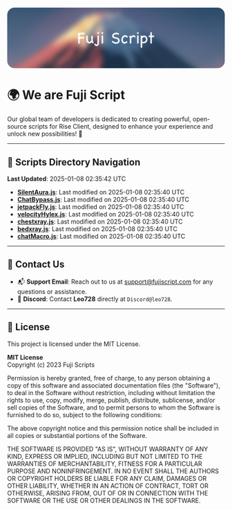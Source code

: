 ![Banner](.github/b.webp)

# 🌍 **We are Fuji Script**

Our global team of developers is dedicated to creating powerful, open-source scripts for Rise Client, designed to enhance your experience and unlock new possibilities! 🌟

---
<!-- SCRIPTS_NAVIGATION_START -->
## 📂 **Scripts Directory Navigation**

**Last Updated**: 2025-01-08 02:35:42 UTC

- **[SilentAura.js](scripts/SilentAura.js)**: Last modified on 2025-01-08 02:35:40 UTC
- **[ChatBypass.js](scripts/ChatBypass.js)**: Last modified on 2025-01-08 02:35:40 UTC
- **[jetpackFly.js](scripts/jetpackFly.js)**: Last modified on 2025-01-08 02:35:40 UTC
- **[velocityHylex.js](scripts/velocityHylex.js)**: Last modified on 2025-01-08 02:35:40 UTC
- **[chestxray.js](scripts/chestxray.js)**: Last modified on 2025-01-08 02:35:40 UTC
- **[bedxray.js](scripts/bedxray.js)**: Last modified on 2025-01-08 02:35:40 UTC
- **[chatMacro.js](scripts/chatMacro.js)**: Last modified on 2025-01-08 02:35:40 UTC

<!-- SCRIPTS_NAVIGATION_END -->

---

## 💬 **Contact Us**  
- 📬 **Support Email**: Reach out to us at [support@fujiscript.com](mailto:support@fujiscript.com) for any questions or assistance.  
- 💬 **Discord**: Contact **Leo728** directly at `Discord@leo728`.

---

## 📜 **License**

This project is licensed under the MIT License.  

**MIT License**  
Copyright (c) 2023 Fuji Scripts  

Permission is hereby granted, free of charge, to any person obtaining a copy of this software and associated documentation files (the "Software"), to deal in the Software without restriction, including without limitation the rights to use, copy, modify, merge, publish, distribute, sublicense, and/or sell copies of the Software, and to permit persons to whom the Software is furnished to do so, subject to the following conditions:  

The above copyright notice and this permission notice shall be included in all copies or substantial portions of the Software.  

THE SOFTWARE IS PROVIDED "AS IS", WITHOUT WARRANTY OF ANY KIND, EXPRESS OR IMPLIED, INCLUDING BUT NOT LIMITED TO THE WARRANTIES OF MERCHANTABILITY, FITNESS FOR A PARTICULAR PURPOSE AND NONINFRINGEMENT. IN NO EVENT SHALL THE AUTHORS OR COPYRIGHT HOLDERS BE LIABLE FOR ANY CLAIM, DAMAGES OR OTHER LIABILITY, WHETHER IN AN ACTION OF CONTRACT, TORT OR OTHERWISE, ARISING FROM, OUT OF OR IN CONNECTION WITH THE SOFTWARE OR THE USE OR OTHER DEALINGS IN THE SOFTWARE.  
